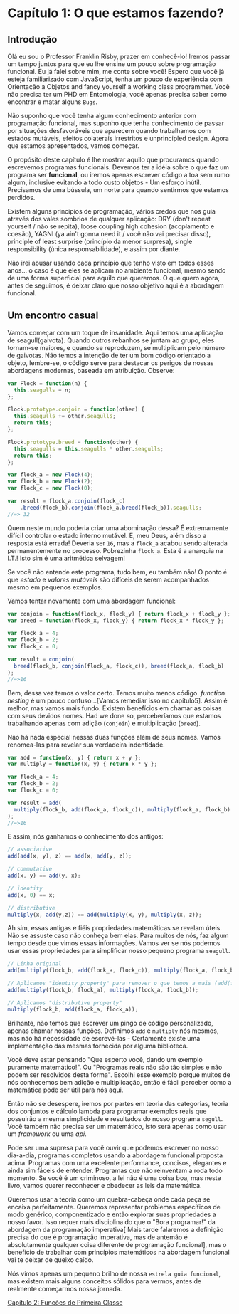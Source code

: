 # Capítulo 1: O que estamos fazendo?

## Introdução

Olá eu sou o Professor Franklin Risby, prazer em conhecê-lo! Iremos passar um tempo juntos para que eu lhe ensine um pouco sobre programação funcional. Eu já falei sobre mim, me conte sobre você! Espero que você já esteja familiarizado com JavaScript, tenha um pouco de experiência com Orientação a Objetos and fancy yourself a working class programmer. Você não precisa ter um PHD em Entomologia, você apenas precisa saber como encontrar e matar alguns ``Bugs``.

Não suponho que você tenha algum conhecimento anterior com programação funcional, mas suponho que tenha conhecimento de passar por situações desfavoráveis que aparecem quando trabalhamos com estados mutáveis, efeitos colaterais irrestritos e unprincipled design. Agora que estamos apresentados, vamos começar.


O propósito deste capítulo é lhe mostrar aquilo que procuramos quando escrevemos programas funcionais. Devemos ter a idéia sobre o que faz um programa ser **funcional**, ou iremos apenas escrever código a toa sem rumo algum, inclusive evitando a todo custo objetos - Um esforço inútil.
Precisamos de uma bússula, um norte para quando sentirmos que estamos perdidos.

Existem alguns principios de programação, vários credos que nos guia através dos vales sombrios de qualquer aplicação: DRY (don't repeat yourself / não se repita), loose coupling high cohesion (acoplamento e coesão), YAGNI (ya ain't gonna need it / você não vai precisar disso), principle of least surprise (princípio da menor surpresa), single responsibility (única responsabilidade), e assim por diante.

Não irei abusar usando cada princípio que tenho visto em todos esses anos... o caso
é que eles se aplicam no ambiente funcional, mesmo sendo de uma forma superficial para aquilo que queremos.
O que quero agora, antes de seguimos, é deixar claro que nosso objetivo aqui é a abordagem funcional.

<!--BREAK-->

## Um encontro casual

Vamos começar com um toque de insanidade. Aqui temos uma aplicação de seagull(gaivota). Quando outros rebanhos se juntam ao grupo, eles tornam-se maiores, e quando se reproduzem, se multiplicam pelo número de gaivotas. Não temos a intenção de ter um bom código orientado a objeto, lembre-se, o código serve para destacar os perigos de nossas abordagens modernas, baseada em atribuição. Observe:

```js
var Flock = function(n) {
  this.seagulls = n;
};

Flock.prototype.conjoin = function(other) {
  this.seagulls += other.seagulls;
  return this;
};

Flock.prototype.breed = function(other) {
  this.seagulls = this.seagulls * other.seagulls;
  return this;
};

var flock_a = new Flock(4);
var flock_b = new Flock(2);
var flock_c = new Flock(0);

var result = flock_a.conjoin(flock_c)
    .breed(flock_b).conjoin(flock_a.breed(flock_b)).seagulls;
//=> 32
```

Quem neste mundo poderia criar uma abominação dessa? É extremamente difícil controlar o estado interno mutável. E, meu Deus, além disso a resposta está errada! Deveria ser `16`, mas a `flock_a` acabou sendo alterada permanentemente no processo. Pobrezinha `flock_a`. Esta é a anarquia na I.T.! Isto sim é uma aritmética selvagem!

Se você não entende este programa, tudo bem, eu também não! O ponto é que *estado* e *valores mutáveis* são difíceis de serem acompanhados mesmo em pequenos exemplos.

Vamos tentar novamente com uma abordagem funcional:

```js
var conjoin = function(flock_x, flock_y) { return flock_x + flock_y };
var breed = function(flock_x, flock_y) { return flock_x * flock_y };

var flock_a = 4;
var flock_b = 2;
var flock_c = 0;

var result = conjoin(
  breed(flock_b, conjoin(flock_a, flock_c)), breed(flock_a, flock_b)
);
//=>16
```

Bem, dessa vez temos o valor certo. Temos muito menos código. *function nesting* é um pouco confuso...[Vamos remediar isso no capítulo5]. Assim é melhor, mas vamos mais fundo. Existem benefícios em chamar as coisas com seus devidos nomes. Had we done so, perceberíamos que estamos trabalhando apenas com adição (`conjoin`) e multiplicação (`breed`).

Não há nada especial nessas duas funções além de seus nomes. Vamos renomea-las para revelar sua verdadeira indentidade.

```js
var add = function(x, y) { return x + y };
var multiply = function(x, y) { return x * y };

var flock_a = 4;
var flock_b = 2;
var flock_c = 0;

var result = add(
  multiply(flock_b, add(flock_a, flock_c)), multiply(flock_a, flock_b)
);
//=>16
```
E assim, nós ganhamos o conhecimento dos antigos:

```js
// associative
add(add(x, y), z) == add(x, add(y, z));

// commutative
add(x, y) == add(y, x);

// identity
add(x, 0) == x;

// distributive
multiply(x, add(y,z)) == add(multiply(x, y), multiply(x, z));
```

Ah sim, essas antigas e fiéis propriedades matemáticas se revelam úteis. Não se assuste caso não conheça bem elas. Para muitos de nós, faz algum tempo desde que vimos essas informações. Vamos ver se nós podemos usar essas propriedades para simplificar nosso pequeno programa `seagull`.

```js
// Linha original
add(multiply(flock_b, add(flock_a, flock_c)), multiply(flock_a, flock_b));

// Aplicamos "identity property" para remover o que temos a mais (add(flock_a, flock_c) == flock_a)
add(multiply(flock_b, flock_a), multiply(flock_a, flock_b));

// Aplicamos "distributive property"
multiply(flock_b, add(flock_a, flock_a));
```
Brilhante, não temos que escrever um pingo de código personalizado, apenas chamar nossas funções.
Definimos `add` e `multiply` nós mesmos, mas não há necessidade de escrevê-las - Certamente existe uma implementação das mesmas fornecida por alguma biblioteca.

Você deve estar pensando "Que esperto você, dando um exemplo puramente matemático!". Ou "Programas reais não são tão simples e não podem ser resolvidos desta forma". Escolhi esse exemplo porque muitos de nós conhecemos bem adição e multiplicação, então é fácil perceber como a matemática pode ser útil para nós aqui.

Então não se desespere, iremos por partes em teoria das categorias, teoria dos conjuntos e cálculo lambda para programar exemplos reais que possuirão a mesma simplicidade e resultados do nosso programa ``segull``. Você também não precisa ser um matemático, isto será apenas como usar um *framework* ou uma *api*.


Pode ser uma supresa para você ouvir que podemos escrever no nosso dia-a-dia, programas completos usando a abordagem funcional proposta acima. Programas com uma excelente performance, concisos, elegantes e ainda sim fáceis de entender. Programas que não reinventam a roda todo momento. Se você é um criminoso, a lei não é uma coisa boa, mas neste livro, vamos querer reconhecer e obedecer as leis da matemática.

Queremos usar a teoria como um quebra-cabeça onde cada peça se encaixa perfeitamente. Queremos representar problemas específicos de modo genérico, componentizado e então explorar suas propriedades a nosso favor. Isso requer mais disciplina do que o "Bora programar!" da abordagem da programação imperativa[ Mais tarde falaremos a definição precisa do que é programação imperativa, mas de antemão é absolutamente qualquer coisa diferente de programação funcional], mas o benefício de trabalhar com princípios matemáticos na abordagem funcional vai te deixar de queixo caído.

Nós vimos apenas um pequeno brilho de nossa ``estrela guia funcional``, mas existem mais alguns conceitos sólidos para vermos, antes de realmente começarmos nossa jornada.

[Capítulo 2: Funcões de Primeira Classe](ch2-pt-BR.md)
